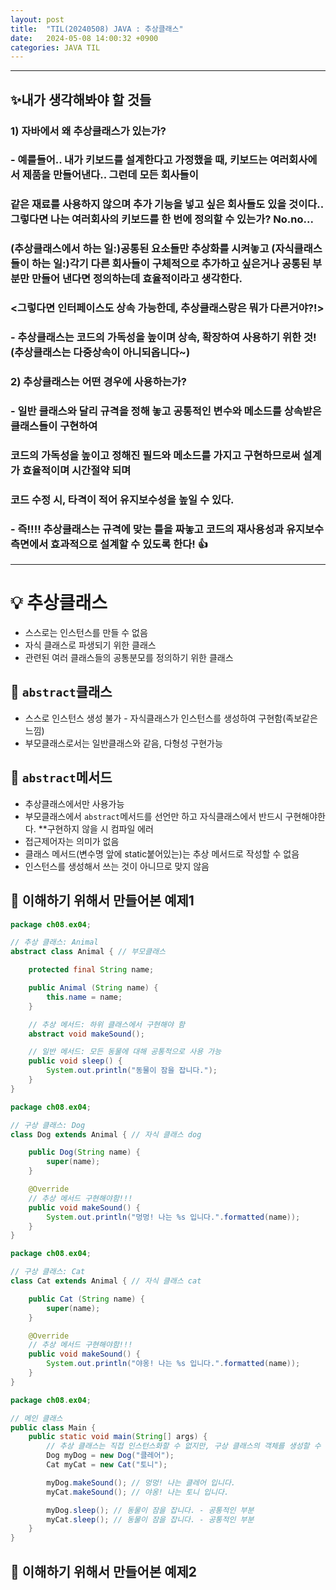 ```yaml
---
layout: post
title:  "TIL(20240508) JAVA : 추상클래스"
date:   2024-05-08 14:00:32 +0900
categories: JAVA TIL
---
```




---------------------------------------------------------------------------------

## ✨내가 생각해봐야 할 것들
### 1) 자바에서 왜 추상클래스가 있는가?
### - 예를들어.. 내가 키보드를 설계한다고 가정했을 때, 키보드는 여러회사에서 제품을 만들어낸다.. 그런데 모든 회사들이 
### 같은 재료를 사용하지 않으며 추가 기능을 넣고 싶은 회사들도 있을 것이다.. 그렇다면 나는 여러회사의 키보드를 한 번에 정의할 수 있는가? No.no...
### (추상클래스에서 하는 일:)공통된 요소들만 추상화를 시켜놓고 (자식클래스들이 하는 일:)각기 다른 회사들이 구체적으로 추가하고 싶은거나 공통된 부분만 만들어 낸다면 정의하는데 효율적이라고 생각한다.  

### <그렇다면 인터페이스도 상속 가능한데, 추상클래스랑은 뭐가 다른거야?!>
### - 추상클래스는 코드의 가독성을 높이며 상속, 확장하여 사용하기 위한 것! (추상클래스는 다중상속이 아니되옵니다~)

### 2) 추상클래스는 어떤 경우에 사용하는가?
### - 일반 클래스와 달리 규격을 정해 놓고 공통적인 변수와 메소드를 상속받은 클래스들이 구현하여
### 코드의 가독성을 높이고 정해진 필드와 메소드를 가지고 구현하므로써 설계가 효율적이며 시간절약 되며
### 코드 수정 시, 타격이 적어 유지보수성을 높일 수 있다. 
### - 즉!!!! 추상클래스는 규격에 맞는 틀을 짜놓고 코드의 재사용성과 유지보수 측면에서 효과적으로 설계할 수 있도록 한다! 👍

-------------------------------------------------------------------------------------

# 💡 추상클래스
- 스스로는 인스턴스를 만들 수 없음
- 자식 클래스로 파생되기 위한 클래스
- 관련된 여러 클래스들의 공통분모를 정의하기 위한 클래스
<!-- - 부모와 자식간의 상속관계에서 이루어짐 -->

## 📌 `abstract`클래스
- 스스로 인스턴스 생성 불가 - 자식클래스가 인스턴스를 생성하여 구현함(족보같은 느낌)
- 부모클래스로서는 일반클래스와 같음, 다형성 구현가능

## 📌 `abstract`메서드
- 추상클래스에서만 사용가능
- 부모클래스에서 `abstract`메서드를 선언만 하고 자식클래스에서 반드시 구현해야한다. **구현하지 않을 시 컴파일 에러
- 접근제어자는 의미가 없음
- 클래스 메서드(변수명 앞에 static붙어있는)는 추상 메서드로 작성할 수 없음
- 인스턴스를 생성해서 쓰는 것이 아니므로 맞지 않음

## 💬 이해하기 위해서 만들어본 예제1 
```java
package ch08.ex04;

// 추상 클래스: Animal 
abstract class Animal { // 부모클래스

    protected final String name;

    public Animal (String name) {
        this.name = name;
    }

    // 추상 메서드: 하위 클래스에서 구현해야 함
    abstract void makeSound();

    // 일반 메서드: 모든 동물에 대해 공통적으로 사용 가능
    public void sleep() {
        System.out.println("동물이 잠을 잡니다.");
    }
}
```
```java
package ch08.ex04;

// 구상 클래스: Dog
class Dog extends Animal { // 자식 클래스 dog

    public Dog(String name) {
        super(name);
    }

    @Override
    // 추상 메서드 구현해야함!!!
    public void makeSound() {
        System.out.println("멍멍! 나는 %s 입니다.".formatted(name));
    }
}
```
```java
package ch08.ex04;

// 구상 클래스: Cat
class Cat extends Animal { // 자식 클래스 cat

    public Cat (String name) {
        super(name);
    }

    @Override
    // 추상 메서드 구현해야함!!!
    public void makeSound() {
        System.out.println("야옹! 나는 %s 입니다.".formatted(name));
    }
}

```
```java
package ch08.ex04;

// 메인 클래스
public class Main {
    public static void main(String[] args) {
        // 추상 클래스는 직접 인스턴스화할 수 없지만, 구상 클래스의 객체를 생성할 수 있습니다.
        Dog myDog = new Dog("클레어"); 
        Cat myCat = new Cat("토니");

        myDog.makeSound(); // 멍멍! 나는 클레어 입니다.
        myCat.makeSound(); // 야옹! 나는 토니 입니다.

        myDog.sleep(); // 동물이 잠을 잡니다. - 공통적인 부분
        myCat.sleep(); // 동물이 잠을 잡니다. - 공통적인 부분
    }
}

```
## 💬 이해하기 위해서 만들어본 예제2 

```java


```

[자바 추상클래스란?]: https://limkydev.tistory.com/188#google_vignette

